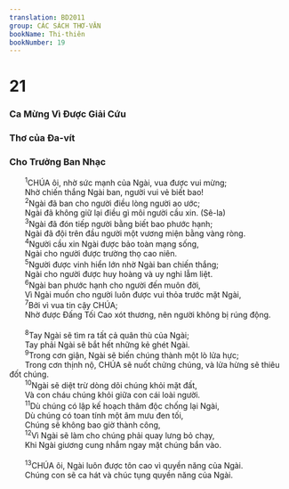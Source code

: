 ```yaml
---
translation: BD2011
group: CÁC SÁCH THƠ-VĂN
bookName: Thi-thiên 
bookNumber: 19
---
```


<div class="title"><h1>21</h1><h3>Ca Mừng Vì Ðược Giải Cứu</h3><h3>Thơ của Ða-vít</h3><h3>Cho Trưởng Ban Nhạc</h3></div>
<span class="verse thi_21_1">  <sup>1</sup>CHÚA ôi, nhờ sức mạnh của Ngài, vua được vui mừng;<br/>  Nhờ chiến thắng Ngài ban, người vui vẻ biết bao!<br/></span>
<span class="verse thi_21_2">  <sup>2</sup>Ngài đã ban cho người điều lòng người ao ước;<br/>  Ngài đã không giữ lại điều gì môi người cầu xin. (Sê-la)<br/></span>
<span class="verse thi_21_3">  <sup>3</sup>Ngài đã đón tiếp người bằng biết bao phước hạnh;<br/>  Ngài đã đội trên đầu người một vương miện bằng vàng ròng.<br/></span>
<span class="verse thi_21_4">  <sup>4</sup>Người cầu xin Ngài được bảo toàn mạng sống,<br/>  Ngài cho người được trường thọ cao niên.<br/></span>
<span class="verse thi_21_5">  <sup>5</sup>Người được vinh hiển lớn nhờ Ngài ban chiến thắng;<br/>  Ngài cho người được huy hoàng và uy nghi lẫm liệt.<br/></span>
<span class="verse thi_21_6">  <sup>6</sup>Ngài ban phước hạnh cho người đến muôn đời,<br/>  Vì Ngài muốn cho người luôn được vui thỏa trước mặt Ngài,<br/></span>
<span class="verse thi_21_7">  <sup>7</sup>Bởi vì vua tin cậy CHÚA;<br/>  Nhờ được Ðấng Tối Cao xót thương, nên người không bị rúng động.<br/><br/></span>
<span class="verse thi_21_8">  <sup>8</sup>Tay Ngài sẽ tìm ra tất cả quân thù của Ngài;<br/>  Tay phải Ngài sẽ bắt hết những kẻ ghét Ngài.<br/></span>
<span class="verse thi_21_9">  <sup>9</sup>Trong cơn giận, Ngài sẽ biến chúng thành một lò lửa hực;<br/>  Trong cơn thịnh nộ, CHÚA sẽ nuốt chửng chúng, và lửa hừng sẽ thiêu đốt chúng.<br/></span>
<span class="verse thi_21_10">  <sup>10</sup>Ngài sẽ diệt trừ dòng dõi chúng khỏi mặt đất,<br/>  Và con cháu chúng khỏi giữa con cái loài người.<br/></span>
<span class="verse thi_21_11">  <sup>11</sup>Dù chúng có lập kế hoạch thâm độc chống lại Ngài,<br/>  Dù chúng có toan tính một âm mưu đen tối,<br/>  Chúng sẽ không bao giờ thành công,<br/></span>
<span class="verse thi_21_12">  <sup>12</sup>Vì Ngài sẽ làm cho chúng phải quay lưng bỏ chạy,<br/>  Khi Ngài giương cung nhắm ngay mặt chúng bắn vào.<br/><br/></span>
<span class="verse thi_21_13">  <sup>13</sup>CHÚA ôi, Ngài luôn được tôn cao vì quyền năng của Ngài.<br/>  Chúng con sẽ ca hát và chúc tụng quyền năng của Ngài.<br/></span>
